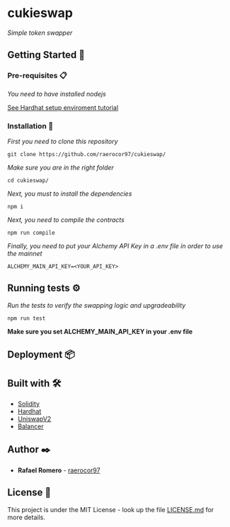 # cukieswap

_Simple token swapper_

## Getting Started 🚀

### Pre-requisites 📋

_You need to have installed nodejs_

[See Hardhat setup enviroment tutorial](https://hardhat.org/tutorial/setting-up-the-environment.html)

### Installation 🔧

_First you need to clone this repository_

```
git clone https://github.com/raerocor97/cukieswap/
```

_Make sure you are in the right folder_

```
cd cukieswap/
```

_Next, you must to install the dependencies_

```
npm i
```

_Next, you need to compile the contracts_

```
npm run compile
```

_Finally, you need to put your Alchemy API Key in a .env file_
_in order to use the mainnet_

```
ALCHEMY_MAIN_API_KEY=<YOUR_API_KEY>
```

## Running tests ⚙️

_Run the tests to verify the swapping logic and upgradeability_

```
npm run test
```

**Make sure you set ALCHEMY_MAIN_API_KEY in your .env file**

## Deployment 📦

## Built with 🛠️

- [Solidity](https://docs.soliditylang.org/en/v0.7.6/)
- [Hardhat](https://hardhat.org/)
- [UniswapV2](https://uniswap.org/docs/v2/)
- [Balancer](https://docs.balancer.finance/)

## Author ✒️

- **Rafael Romero** - [raerocor97](https://github.com/raerocor97)

## License 📄

This project is under the MIT License - look up the file [LICENSE.md](LICENSE.md) for more details.
